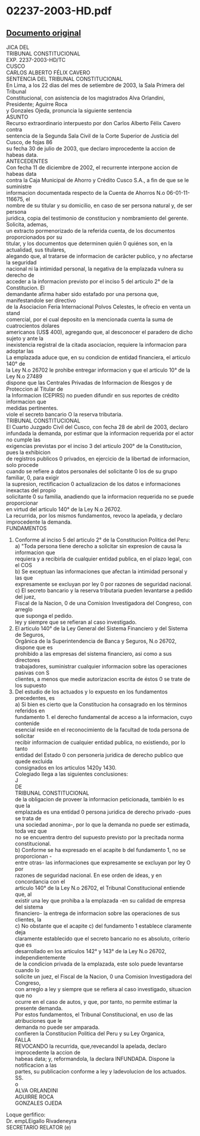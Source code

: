 
02237-2003-HD.pdf
=================
  
[Documento original](https://tc.gob.pe/jurisprudencia/2003/02237-2003-HD.pdf)  
---  
JICA DEL  
TRIBUNAL CONSTITUCIONAL  
EXP. 2237-2003-HD/TC  
CUSCO  
CARLOS ALBERTO FÉLIX CAVERO  
SENTENCIA DEL TRIBUNAL CONSTITUCIONAL  
En Lima, a los 22 dias del mes de setiembre de 2003, la Sala Primera del Tribunal  
Constitucional, con asistencia de los magistrados Alva Orlandini, Presidente; Aguirre Roca  
y Gonzales Ojeda, pronuncia la siguiente sentencia  
ASUNTO  
Recurso extraordinario interpuesto por don Carlos Alberto Félix Cavero contra  
sentencia de la Segunda Sala Civil de la Corte Superior de Justicia del Cusco, de fojas 86  
su fecha 30 de julio de 2003, que declaro improcedente la accion de habeas data.  
ANTECEDENTES  
Con fecha 11 de diciembre de 2002, el recurrente interpone accion de habeas data  
contra la Caja Municipal de Ahorro y Crédito Cusco S.A., a fin de que se le suministre  
informacion documentada respecto de la Cuenta de Ahorros N.o 06-01-11-116675, el  
nombre de su titular y su domicilio, en caso de ser persona natural y, de ser persona  
juridica, copia del testimonio de constitucion y nombramiento del gerente. Solicita, ademas,  
un extracto pormenorizado de la referida cuenta, de los documentos proporcionados por su  
titular, y los documentos que determinen quién 0 quiénes son, en la actualidad, sus titulares,  
alegando que, al tratarse de informacion de carâcter publico, y no afectarse la seguridad  
nacional ni la intimidad personal, la negativa de la emplazada vulnera su derecho de  
acceder a la informacion previsto por el inciso 5 del articulo 2° de la Constitucion. El  
demandante afirma haber sido estafado por una persona que, manifestandole ser directivo  
de la Asociacion Feria Internacional Polvos Celestes, le ofrecio en venta un stand  
comercial, por el cual deposito en la mencionada cuenta la suma de cuatrocientos dolares  
americanos (US$ 400), agregando que, al desconocer el paradero de dicho sujeto y ante la  
inexistencia registral de la citada asociacion, requiere la informacion para adoptar las  
La emplazada aduce que, en su condicion de entidad financiera, el articulo 140° de  
la Ley N.o 26702 le prohibe entregar informacion y que el articulo 10° de la Ley N.o 27489  
dispone que las Centrales Privadas de Informacion de Riesgos y de Proteccion al Titular de  
la Informacion (CEPIRS) no pueden difundir en sus reportes de crédito informacion que  
medidas pertinentes.  
viole el secreto bancario O la reserva tributaria.  
TRIBUNAL CONSTITUCIONAL  
El Cuarto Juzgado Civil del Cusco, con fecha 28 de abril de 2003, declaro  
infundada la demanda, por estimar que la informacion requerida por el actor no cumple las  
exigencias previstas por el inciso 3 del articulo 200° de la Constitucion, pues la exhibicion  
de registros publicos 0 privados, en ejercicio de la libertad de informacion, solo procede  
cuando se refiere a datos personales del solicitante 0 los de su grupo familiar, 0, para exigir  
la supresion, rectificacion 0 actualizacion de los datos e informaciones inexactas del propio  
solicitante 0 su familia, anadiendo que la informacion requerida no se puede proporcionar  
en virtud del articulo 140° de la Ley N.o 26702.  
La recurrida, por los mismos fundamentos, revoco la apelada, y declaro  
improcedente la demanda.  
FUNDAMENTOS  
1. Conforme al inciso 5 del articulo 2° de la Constitucion Politica del Peru:  
a) "Toda persona tiene derecho a solicitar sin expresion de causa la informacion que  
requiera y a recibirla de cualquier entidad publica, en el plazo legal, con el COS  
b) Se exceptuan las informaciones que afectan la intimidad personal y las que  
expresamente se excluyan por ley 0 por razones de seguridad nacional.  
c) El secreto bancario y la reserva tributaria pueden levantarse a pedido del juez,  
Fiscal de la Nacion, 0 de una Comision Investigadora del Congreso, con arreglo  
que suponga el pedido.  
ley y siempre que se refieran al caso investigado.  
2. El articulo 140° de la Ley General del Sistema Financiero y del Sistema de Seguros,  
Orgânica de la Superintendencia de Banca y Seguros, N.o 26702, dispone que es  
prohibido a las empresas del sistema financiero, asi como a sus directores  
trabajadores, suministrar cualquier informacion sobre las operaciones pasivas con S  
clientes, a menos que medie autorizacion escrita de éstos 0 se trate de los supuesto  
3. Del estudio de los actuados y lo expuesto en los fundamentos precedentes, es  
a) Si bien es cierto que la Constitucion ha consagrado en los términos referidos en  
fundamento 1. el derecho fundamental de acceso a la informacion, cuyo contenide  
esencial reside en el reconocimiento de la facultad de toda persona de solicitar  
recibir informacion de cualquier entidad publica, no existiendo, por lo tanto  
entidad del Estado 0 con personeria juridica de derecho publico que quede excluida  
consignados en los articulos 1420y 1430.  
Colegiado llega a las siguientes conclusiones:  
J  
DE  
TRIBUNAL CONSTITUCIONAL  
de la obligacion de proveer la informacion peticionada, también lo es que la  
emplazada es una entidad 0 persona juridica de derecho privado -pues se trata de  
una sociedad anonima-, por lo que la demanda no puede ser estimada, toda vez que  
no se encuentra dentro del supuesto previsto por la precitada norma constitucional.  
b) Conforme se ha expresado en el acapite b del fundamento 1, no se proporcionan -  
entre otras- las informaciones que expresamente se excluyan por ley O por  
razones de seguridad nacional. En ese orden de ideas, y en concordancia con el  
articulo 140° de la Ley N.o 26702, el Tribunal Constitucional entiende que, al  
existir una ley que prohiba a la emplazada -en su calidad de empresa del sistema  
financiero- la entrega de informacion sobre las operaciones de sus clientes, la  
c) No obstante que el acapite c) del fundamento 1 establece claramente deja  
claramente establecido que el secreto bancario no es absoluto, criterio que es  
desarrollado en los articulos 142° y 143° de la Ley N.o 26702, independientemente  
de la condicion privada de la emplazada, este solo puede levantarse cuando lo  
solicite un juez, el Fiscal de la Nacion, 0 una Comision Investigadora del Congreso,  
con arreglo a ley y siempre que se refiera al caso investigado, situacion que no  
ocurre en el caso de autos, y que, por tanto, no permite estimar la presente demanda.  
Por estos fundamentos, el Tribunal Constitucional, en uso de las atribuciones que le  
demanda no puede ser amparada.  
confieren la Constitucion Politica del Peru y su Ley Organica,  
FALLA  
REVOCANDO la recurrida, que,revecandol la apelada, declaro improcedente la accion de  
habeas data; y, reformandola, la declara INFUNDADA. Dispone la notificacion a las  
partes, su publicacion conforme a ley y ladevolucion de los actuados.  
SS.  
o  
ALVA ORLANDINI  
AGUIRRE ROCA  
GONZALES OJEDA  
  
Loque gerfifico:  
Dr. empLEigallo Rivadeneyra  
SECRETARIO RELATOR (e)